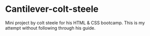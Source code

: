 # Cantilever-colt-steele
Mini project by colt steele for his HTML &amp; CSS bootcamp. This is my attempt without following through his guide.
